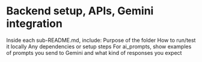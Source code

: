# Backend setup, APIs, Gemini integration

Inside each sub-README.md, include:
Purpose of the folder
How to run/test it locally
Any dependencies or setup steps
For ai_prompts, show examples of prompts you send to Gemini and what kind of responses you expect
